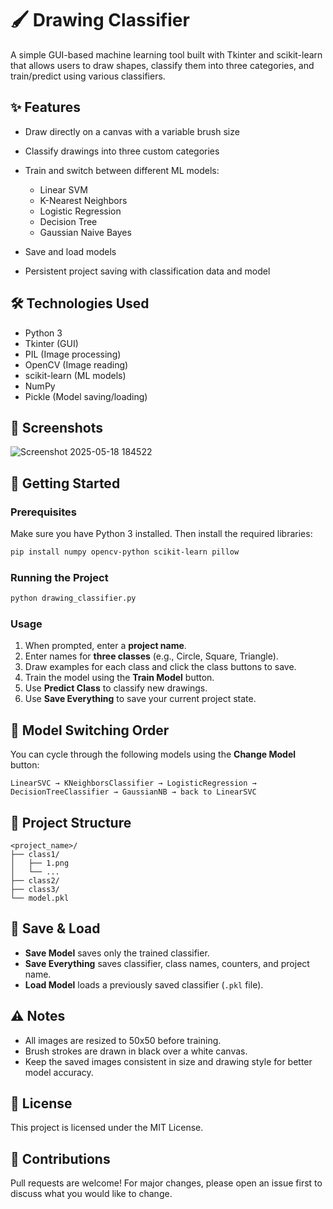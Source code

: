 # 🖌️ Drawing Classifier

A simple GUI-based machine learning tool built with Tkinter and scikit-learn that allows users to draw shapes, classify them into three categories, and train/predict using various classifiers.

## ✨ Features

* Draw directly on a canvas with a variable brush size
* Classify drawings into three custom categories
* Train and switch between different ML models:

  * Linear SVM
  * K-Nearest Neighbors
  * Logistic Regression
  * Decision Tree
  * Gaussian Naive Bayes
* Save and load models
* Persistent project saving with classification data and model

## 🛠️ Technologies Used

* Python 3
* Tkinter (GUI)
* PIL (Image processing)
* OpenCV (Image reading)
* scikit-learn (ML models)
* NumPy
* Pickle (Model saving/loading)

## 📸 Screenshots

![Screenshot 2025-05-18 184522](https://github.com/user-attachments/assets/95f4f446-04ab-4f38-9304-797d4795c2da)


## 🚀 Getting Started

### Prerequisites

Make sure you have Python 3 installed. Then install the required libraries:

```bash
pip install numpy opencv-python scikit-learn pillow
```

### Running the Project

```bash
python drawing_classifier.py
```

### Usage

1. When prompted, enter a **project name**.
2. Enter names for **three classes** (e.g., Circle, Square, Triangle).
3. Draw examples for each class and click the class buttons to save.
4. Train the model using the **Train Model** button.
5. Use **Predict Class** to classify new drawings.
6. Use **Save Everything** to save your current project state.

## 🧠 Model Switching Order

You can cycle through the following models using the **Change Model** button:

```
LinearSVC → KNeighborsClassifier → LogisticRegression → DecisionTreeClassifier → GaussianNB → back to LinearSVC
```

## 📁 Project Structure

```
<project_name>/
├── class1/
│   ├── 1.png
│   └── ...
├── class2/
├── class3/
└── model.pkl
```

## 💾 Save & Load

* **Save Model** saves only the trained classifier.
* **Save Everything** saves classifier, class names, counters, and project name.
* **Load Model** loads a previously saved classifier (`.pkl` file).

## ⚠️ Notes

* All images are resized to 50x50 before training.
* Brush strokes are drawn in black over a white canvas.
* Keep the saved images consistent in size and drawing style for better model accuracy.

## 📜 License

This project is licensed under the MIT License.

## 🤝 Contributions

Pull requests are welcome! For major changes, please open an issue first to discuss what you would like to change.
